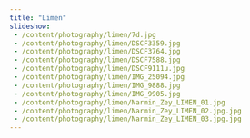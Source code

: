 ```yaml
---
title: "Limen"
slideshow:
 - /content/photography/limen/7d.jpg
 - /content/photography/limen/DSCF3359.jpg
 - /content/photography/limen/DSCF3764.jpg
 - /content/photography/limen/DSCF7588.jpg
 - /content/photography/limen/DSCF9111u.jpg
 - /content/photography/limen/IMG_25094.jpg
 - /content/photography/limen/IMG_9888.jpg
 - /content/photography/limen/IMG_9905.jpg
 - /content/photography/limen/Narmin_Zey_LIMEN_01.jpg
 - /content/photography/limen/Narmin_Zey_LIMEN_02.jpg.jpg
 - /content/photography/limen/Narmin_Zey_LIMEN_03.jpg.jpg
---
```

